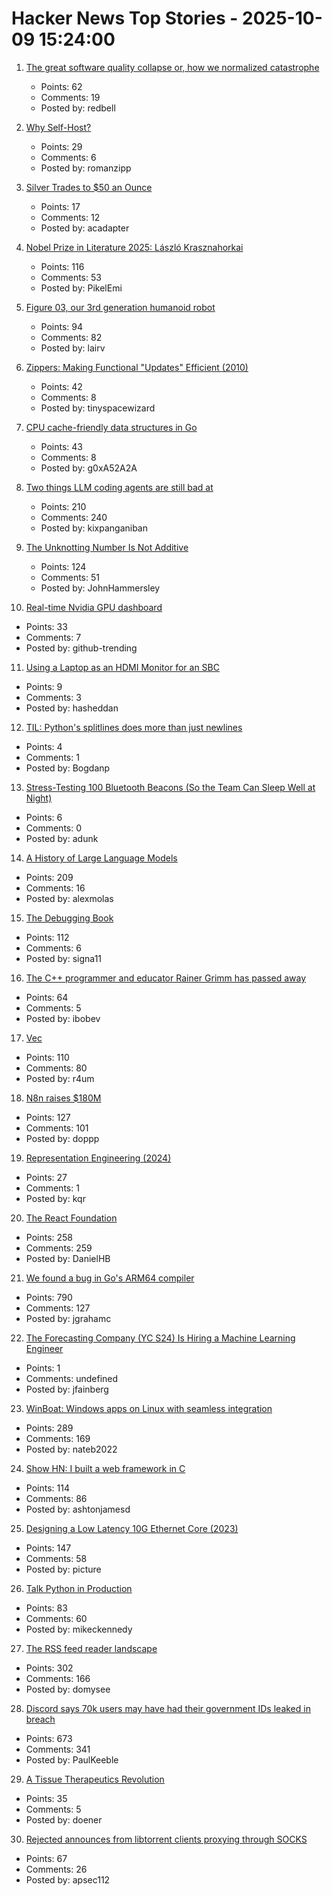 # Hacker News Top Stories - 2025-10-09 15:24:00

1. [The great software quality collapse or, how we normalized catastrophe](https://techtrenches.substack.com/p/the-great-software-quality-collapse)
   - Points: 62
   - Comments: 19
   - Posted by: redbell

2. [Why Self-Host?](https://romanzipp.com/blog/why-a-homelab-why-self-host)
   - Points: 29
   - Comments: 6
   - Posted by: romanzipp

3. [Silver Trades to $50 an Ounce](https://investinglive.com/technical-analysis/silver-trades-to-50-an-ounce-for-the-1st-time-ever-20251009/)
   - Points: 17
   - Comments: 12
   - Posted by: acadapter

4. [Nobel Prize in Literature 2025: László Krasznahorkai](https://www.nobelprize.org/prizes/literature/2025/press-release/)
   - Points: 116
   - Comments: 53
   - Posted by: PikelEmi

5. [Figure 03, our 3rd generation humanoid robot](https://www.figure.ai/news/introducing-figure-03)
   - Points: 94
   - Comments: 82
   - Posted by: lairv

6. [Zippers: Making Functional "Updates" Efficient (2010)](http://www.goodmath.org/blog/2010/01/13/zippers-making-functional-updates-efficient/)
   - Points: 42
   - Comments: 8
   - Posted by: tinyspacewizard

7. [CPU cache-friendly data structures in Go](https://skoredin.pro/blog/golang/cpu-cache-friendly-go)
   - Points: 43
   - Comments: 8
   - Posted by: g0xA52A2A

8. [Two things LLM coding agents are still bad at](https://kix.dev/two-things-llm-coding-agents-are-still-bad-at/)
   - Points: 210
   - Comments: 240
   - Posted by: kixpanganiban

9. [The Unknotting Number Is Not Additive](https://divisbyzero.com/2025/10/08/the-unknotting-number-is-not-additive/)
   - Points: 124
   - Comments: 51
   - Posted by: JohnHammersley

10. [Real-time Nvidia GPU dashboard](https://github.com/psalias2006/gpu-hot)
   - Points: 33
   - Comments: 7
   - Posted by: github-trending

11. [Using a Laptop as an HDMI Monitor for an SBC](https://danielmangum.com/posts/laptop-hdmi-monitor-sbc/)
   - Points: 9
   - Comments: 3
   - Posted by: hasheddan

12. [TIL: Python's splitlines does more than just newlines](https://yossarian.net/til/post/python-s-splitlines-does-a-lot-more-than-just-newlines/)
   - Points: 4
   - Comments: 1
   - Posted by: Bogdanp

13. [Stress-Testing 100 Bluetooth Beacons (So the Team Can Sleep Well at Night)](https://dunkels.com/adam/stress-testing-next-generation-beacons/)
   - Points: 6
   - Comments: 0
   - Posted by: adunk

14. [A History of Large Language Models](https://gregorygundersen.com/blog/2025/10/01/large-language-models/)
   - Points: 209
   - Comments: 16
   - Posted by: alexmolas

15. [The Debugging Book](https://www.debuggingbook.org/)
   - Points: 112
   - Comments: 6
   - Posted by: signa11

16. [The C++ programmer and educator Rainer Grimm has passed away](https://www.modernescpp.com/index.php/my-als-journey-31-31-the-end/)
   - Points: 64
   - Comments: 5
   - Posted by: ibobev

17. [Vec<T>](https://marma.dev/articles/2025/under-the-hood-vec-t)
   - Points: 110
   - Comments: 80
   - Posted by: r4um

18. [N8n raises $180M](https://blog.n8n.io/series-c/)
   - Points: 127
   - Comments: 101
   - Posted by: doppp

19. [Representation Engineering (2024)](https://vgel.me/posts/representation-engineering/)
   - Points: 27
   - Comments: 1
   - Posted by: kqr

20. [The React Foundation](https://engineering.fb.com/2025/10/07/open-source/introducing-the-react-foundation-the-new-home-for-react-react-native/)
   - Points: 258
   - Comments: 259
   - Posted by: DanielHB

21. [We found a bug in Go's ARM64 compiler](https://blog.cloudflare.com/how-we-found-a-bug-in-gos-arm64-compiler/)
   - Points: 790
   - Comments: 127
   - Posted by: jgrahamc

22. [The Forecasting Company (YC S24) Is Hiring a Machine Learning Engineer](https://www.ycombinator.com/companies/the-forecasting-company/jobs/cXJzAhA-founding-machine-learning-engineer)
   - Points: 1
   - Comments: undefined
   - Posted by: jfainberg

23. [WinBoat: Windows apps on Linux with seamless integration](https://www.winboat.app/)
   - Points: 289
   - Comments: 169
   - Posted by: nateb2022

24. [Show HN: I built a web framework in C](https://github.com/ashtonjamesd/lavandula)
   - Points: 114
   - Comments: 86
   - Posted by: ashtonjamesd

25. [Designing a Low Latency 10G Ethernet Core (2023)](https://ttchisholm.github.io/ethernet/2023/05/01/designing-10g-eth-1.html)
   - Points: 147
   - Comments: 58
   - Posted by: picture

26. [Talk Python in Production](https://talkpython.fm/books/python-in-production)
   - Points: 83
   - Comments: 60
   - Posted by: mikeckennedy

27. [The RSS feed reader landscape](https://lighthouseapp.io/blog/feed-reader-deep-dive)
   - Points: 302
   - Comments: 166
   - Posted by: domysee

28. [Discord says 70k users may have had their government IDs leaked in breach](https://www.theverge.com/news/797051/discord-government-ids-leaked-data-breach)
   - Points: 673
   - Comments: 341
   - Posted by: PaulKeeble

29. [A Tissue Therapeutics Revolution](https://cutiss.swiss/)
   - Points: 35
   - Comments: 5
   - Posted by: doener

30. [Rejected announces from libtorrent clients proxying through SOCKS](https://catgirl.online/2025/10/01/libtorrent-socks-woes)
   - Points: 67
   - Comments: 26
   - Posted by: apsec112

